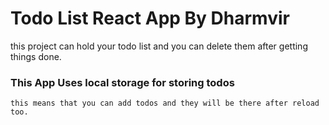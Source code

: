 # Todo List React App By Dharmvir

this project can hold your todo list and you can delete them after getting things done.

### This App Uses local storage for storing todos
    this means that you can add todos and they will be there after reload too. 